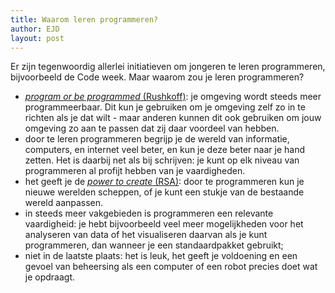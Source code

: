 ```yaml
---
title: Waarom leren programmeren?
author: EJD
layout: post
---
```


Er zijn tegenwoordig allerlei initiatieven om jongeren te leren programmeren, bijvoorbeeld de Code week. Maar waarom zou je leren programmeren?

* [*program or be programmed* (Rushkoff)](http://www.rushkoff.com/program-or-be-programmed/): je omgeving wordt steeds meer programmeerbaar. Dit kun je gebruiken om  je omgeving zelf zo in te richten als je dat wilt - maar anderen kunnen dit ook gebruiken om jouw omgeving zo aan te passen dat zij daar voordeel van hebben.
* door te leren programmeren begrijp je de wereld van informatie, computers, en internet veel beter, en kun je deze beter naar je hand zetten. Het is daarbij net als bij schrijven: je kunt op elk niveau van programmeren al profijt hebben van je vaardigheden.
* het geeft je de [*power to create* (RSA)](http://www.thersa.org/events/rsashorts/rsa-shorts-the-power-to-create): door te programmeren kun je nieuwe werelden scheppen, of je kunt een stukje van de bestaande wereld aanpassen.
* in steeds meer vakgebieden is programmeren een relevante vaardigheid: je hebt bijvoorbeeld veel meer mogelijkheden voor het analyseren van data of het visualiseren daarvan als je kunt programmeren, dan wanneer je een standaardpakket gebruikt;
* niet in de laatste plaats: het is leuk, het geeft je voldoening en een gevoel van beheersing als een computer of een robot precies doet wat je opdraagt. 


